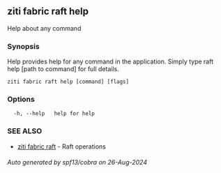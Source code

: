 ## ziti fabric raft help

Help about any command

### Synopsis

Help provides help for any command in the application.
Simply type raft help [path to command] for full details.

```
ziti fabric raft help [command] [flags]
```

### Options

```
  -h, --help   help for help
```

### SEE ALSO

* [ziti fabric raft](../raft.md)	 - Raft operations

###### Auto generated by spf13/cobra on 26-Aug-2024
